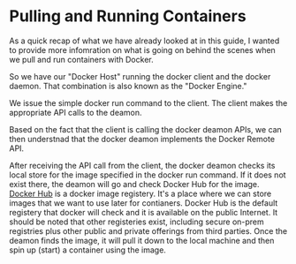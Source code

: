 # Pulling and Running Containers

As a quick recap of what we have already looked at in this guide, I wanted to provide more infomration on what is going on behind the scenes when we pull and run containers with Docker.

So we have our "Docker Host" running the docker client and the docker daemon. That combination is also known as the "Docker Engine."

We issue the simple docker run command to the client. The client makes the appropriate API calls to the deamon.

Based on the fact that the client is calling the docker deamon APIs, we can then understnad that the docker deamon implements the Docker Remote API.

After receiving the API call from the client, the docker deamon checks its local store for the image specified in the docker run command. If it does not exist there, the deamon will go and check Docker Hub for the image. [Docker Hub](https://hub.docker.com) is a docker image registery. It's a place where we can store images that we want to use later for contianers. Docker Hub is the default registery that docker will check and it is available on the public Internet. It should be noted that other registeries exist, including secure on-prem registries plus other public and private offerings from third parties. Once the deamon finds the image, it will pull it down to the local machine and then spin up (start) a container using the image.